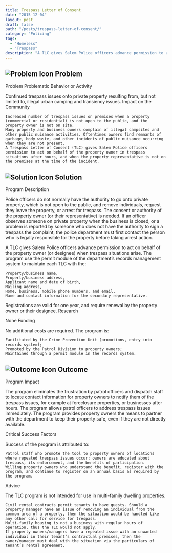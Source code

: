 ```yaml
---
title: Trespass Letter of Consent
date: "2015-12-04"
layout: post
draft: false
path: "/posts/trespass-letter-of-consent/"
category: "Policing"
tags:
  - "Homeless"
  - "Trespass"
description: "A TLC gives Salem Police officers advance permission to act on behalf of the property owner (or designee) when trespass situations arise. "
---
```


## ![Problem Icon](https://github.com/google/material-design-icons/raw/master/alert/1x_web/ic_error_outline_black_48dp.png "Problem") Problem

Problem
Problematic Behavior or Activity

Continued trespass issues onto private property resulting from, but not limited to, illegal urban camping and transiency issues.
Impact on the Community

    Increased number of trespass issues on premises when a property (commercial or residential) is not open to the public, and the property owner is not on site.
    Many property and business owners complain of illegal campsites and other public nuisance activities. Oftentimes owners find remnants of garbage, body waste, and other incidents of public nuisance occurring when they are not present.
    A Trespass Letter of Consent (TLC) gives Salem Police officers permission to act on behalf of the property owner in trespass situations after hours, and when the property representative is not on the premises at the time of the incident.


## ![Solution Icon](https://github.com/google/material-design-icons/raw/master/action/1x_web/ic_lightbulb_outline_black_48dp.png "Solution") Solution

Program Description

Police officers do not normally have the authority to go onto private property, which is not open to the public, and remove individuals, request they leave the property, or arrest for trespass. The consent or authority of the property owner (or their representative) is needed. If an officer observes someone on private property when the business is closed, or a problem is reported by someone who does not have the authority to sign a trespass the complaint, the police department must first contact the person who is legally responsible for the property before taking arrest action.

A TLC gives Salem Police officers advance permission to act on behalf of the property owner (or designee) when trespass situations arise. The program use the permit module of the department’s records management system to maintain each TLC with the:

    Property/business name,
    Property/business address,
    Applicant name and date of birth,
    Mailing address,
    Home, business, mobile phone numbers, and email,
    Name and contact information for the secondary representative.

Registrations are valid for one year, and require renewal by the property owner or their designee.
Research

None
Funding

No additional costs are required. The program is:

    Facilitated by the Crime Prevention Unit (promotions, entry into records system);
    Promoted by the Patrol Division to property owners;
    Maintained through a permit module in the records system.


## ![Outcome Icon](https://github.com/google/material-design-icons/raw/master/action/1x_web/ic_view_list_black_48dp.png "Outcome") Outcome

Program Impact

The program eliminates the frustration by patrol officers and dispatch staff to locate contact information for property owners to notify them of the trespass issues, for example at foreclosure properties, or businesses after hours. The program allows patrol officers to address trespass issues immediately. The program provides property owners the means to partner with the department to keep their property safe, even if they are not directly available.

Critical Success Factors

Success of the program is attributed to:

    Patrol staff who promote the tool to property owners of locations where repeated trespass issues occur; owners are educated about trespass, its enforcement, and the benefits of participation.
    Willing property owners who understand the benefit, register with the program, and continue to register on an annual basis as required by the program.

Advice

The TLC program is not intended for use in multi-family dwelling properties.

    Civil rental contracts permit tenants to have guests. Should a property manager have an issue of removing an individual from the common area of a property, then the situation would be handled like any other call for service for trespass.
    Multi-family housing is not a business with regular hours of operation, thus the TLC would not apply.
    If property owners/managers have a repeated issue with an unwanted individual in their tenant’s contractual premises, then the owner/manager must deal with the situation via the particulars of tenant’s rental agreement.
